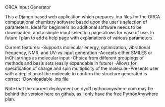 ORCA Input Generator

This a Django based web application which prepares .inp files for the ORCA computational chemistry software based upon the user's selection of parameters. Ideal for beginners no additional software needs to be downloaded, and a simple input selection page allows for ease of use. In future I plan to add a help page with explanations of various parameters.

Current features:
-Supports molecular energy, optimization, vibrational frequency, NMR, and UV-vs input generation
-Accepts either SMILES or InChi strings as molecular input
-Choice from different groupings of methods and basis sets (easily expandable in future)
-Allows for specification of charge and spin multiplicity of the molecule
-Presents user with a depiction of the molecule to confirm the structure generated is correct
-Downloadable .inp file

Note that the current deployment on dycl1.pythonanywhere.com may be behind the version here on github, as I only have the free PythonAnywhere plan.
